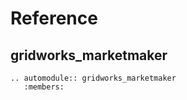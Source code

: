 # Reference

## gridworks_marketmaker

```{eval-rst}
.. automodule:: gridworks_marketmaker
   :members:
```
